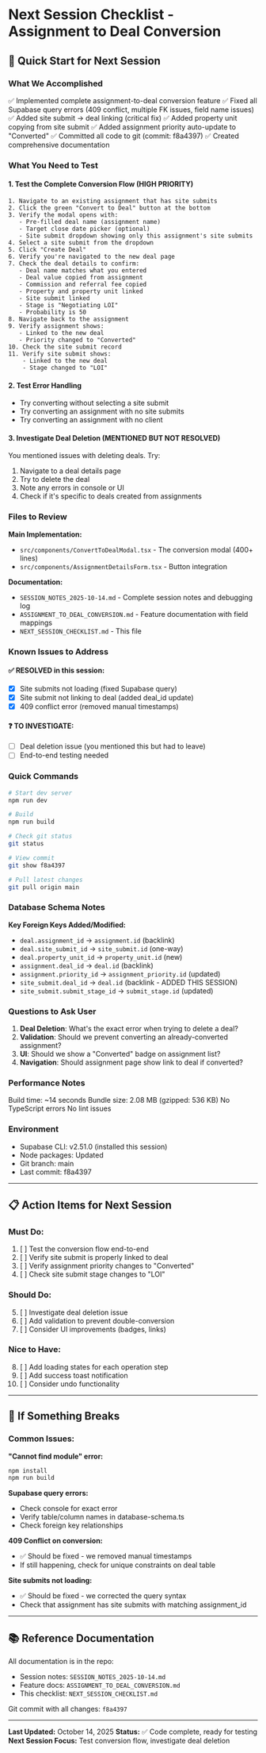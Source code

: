 # Next Session Checklist - Assignment to Deal Conversion

## 🎯 Quick Start for Next Session

### What We Accomplished
✅ Implemented complete assignment-to-deal conversion feature
✅ Fixed all Supabase query errors (409 conflict, multiple FK issues, field name issues)
✅ Added site submit → deal linking (critical fix)
✅ Added property unit copying from site submit
✅ Added assignment priority auto-update to "Converted"
✅ Committed all code to git (commit: f8a4397)
✅ Created comprehensive documentation

### What You Need to Test

#### 1. **Test the Complete Conversion Flow** (HIGH PRIORITY)
```
1. Navigate to an existing assignment that has site submits
2. Click the green "Convert to Deal" button at the bottom
3. Verify the modal opens with:
   - Pre-filled deal name (assignment name)
   - Target close date picker (optional)
   - Site submit dropdown showing only this assignment's site submits
4. Select a site submit from the dropdown
5. Click "Create Deal"
6. Verify you're navigated to the new deal page
7. Check the deal details to confirm:
   - Deal name matches what you entered
   - Deal value copied from assignment
   - Commission and referral fee copied
   - Property and property unit linked
   - Site submit linked
   - Stage is "Negotiating LOI"
   - Probability is 50
8. Navigate back to the assignment
9. Verify assignment shows:
   - Linked to the new deal
   - Priority changed to "Converted"
10. Check the site submit record
11. Verify site submit shows:
    - Linked to the new deal
    - Stage changed to "LOI"
```

#### 2. **Test Error Handling**
- Try converting without selecting a site submit
- Try converting an assignment with no site submits
- Try converting an assignment with no client

#### 3. **Investigate Deal Deletion** (MENTIONED BUT NOT RESOLVED)
You mentioned issues with deleting deals. Try:
1. Navigate to a deal details page
2. Try to delete the deal
3. Note any errors in console or UI
4. Check if it's specific to deals created from assignments

### Files to Review

**Main Implementation:**
- `src/components/ConvertToDealModal.tsx` - The conversion modal (400+ lines)
- `src/components/AssignmentDetailsForm.tsx` - Button integration

**Documentation:**
- `SESSION_NOTES_2025-10-14.md` - Complete session notes and debugging log
- `ASSIGNMENT_TO_DEAL_CONVERSION.md` - Feature documentation with field mappings
- `NEXT_SESSION_CHECKLIST.md` - This file

### Known Issues to Address

#### ✅ RESOLVED in this session:
- [x] Site submits not loading (fixed Supabase query)
- [x] Site submit not linking to deal (added deal_id update)
- [x] 409 conflict error (removed manual timestamps)

#### ❓ TO INVESTIGATE:
- [ ] Deal deletion issue (you mentioned this but had to leave)
- [ ] End-to-end testing needed

### Quick Commands

```bash
# Start dev server
npm run dev

# Build
npm run build

# Check git status
git status

# View commit
git show f8a4397

# Pull latest changes
git pull origin main
```

### Database Schema Notes

**Key Foreign Keys Added/Modified:**
- `deal.assignment_id` → `assignment.id` (backlink)
- `deal.site_submit_id` → `site_submit.id` (one-way)
- `deal.property_unit_id` → `property_unit.id` (new)
- `assignment.deal_id` → `deal.id` (backlink)
- `assignment.priority_id` → `assignment_priority.id` (updated)
- `site_submit.deal_id` → `deal.id` (backlink - ADDED THIS SESSION)
- `site_submit.submit_stage_id` → `submit_stage.id` (updated)

### Questions to Ask User

1. **Deal Deletion**: What's the exact error when trying to delete a deal?
2. **Validation**: Should we prevent converting an already-converted assignment?
3. **UI**: Should we show a "Converted" badge on assignment list?
4. **Navigation**: Should assignment page show link to deal if converted?

### Performance Notes

Build time: ~14 seconds
Bundle size: 2.08 MB (gzipped: 536 KB)
No TypeScript errors
No lint issues

### Environment

- Supabase CLI: v2.51.0 (installed this session)
- Node packages: Updated
- Git branch: main
- Last commit: f8a4397

---

## 📋 Action Items for Next Session

### Must Do:
1. [ ] Test the conversion flow end-to-end
2. [ ] Verify site submit is properly linked to deal
3. [ ] Verify assignment priority changes to "Converted"
4. [ ] Check site submit stage changes to "LOI"

### Should Do:
5. [ ] Investigate deal deletion issue
6. [ ] Add validation to prevent double-conversion
7. [ ] Consider UI improvements (badges, links)

### Nice to Have:
8. [ ] Add loading states for each operation step
9. [ ] Add success toast notification
10. [ ] Consider undo functionality

---

## 🐛 If Something Breaks

### Common Issues:

**"Cannot find module" error:**
```bash
npm install
npm run build
```

**Supabase query errors:**
- Check console for exact error
- Verify table/column names in database-schema.ts
- Check foreign key relationships

**409 Conflict on conversion:**
- ✅ Should be fixed - we removed manual timestamps
- If still happening, check for unique constraints on deal table

**Site submits not loading:**
- ✅ Should be fixed - we corrected the query syntax
- Check that assignment has site submits with matching assignment_id

---

## 📚 Reference Documentation

All documentation is in the repo:
- Session notes: `SESSION_NOTES_2025-10-14.md`
- Feature docs: `ASSIGNMENT_TO_DEAL_CONVERSION.md`
- This checklist: `NEXT_SESSION_CHECKLIST.md`

Git commit with all changes: `f8a4397`

---

**Last Updated:** October 14, 2025
**Status:** ✅ Code complete, ready for testing
**Next Session Focus:** Test conversion flow, investigate deal deletion
